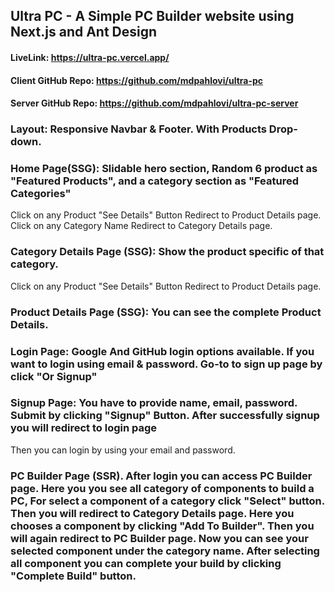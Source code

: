 ## Ultra PC - A Simple PC Builder website using Next.js and Ant Design

#### LiveLink: https://ultra-pc.vercel.app/

#### Client GitHub Repo: https://github.com/mdpahlovi/ultra-pc

#### Server GitHub Repo: https://github.com/mdpahlovi/ultra-pc-server

### Layout: Responsive Navbar & Footer. With Products Drop-down.

### Home Page(SSG): Slidable hero section, Random 6 product as "Featured Products", and a category section as "Featured Categories"

Click on any Product "See Details" Button Redirect to Product Details page.
Click on any Category Name Redirect to Category Details page.

### Category Details Page (SSG): Show the product specific of that category.

Click on any Product "See Details" Button Redirect to Product Details page.

### Product Details Page (SSG): You can see the complete Product Details.

### Login Page: Google And GitHub login options available. If you want to login using email & password. Go-to to sign up page by click "Or Signup"

### Signup Page: You have to provide name, email, password. Submit by clicking "Signup" Button. After successfully signup you will redirect to login page

Then you can login by using your email and password.

### PC Builder Page (SSR). After login you can access PC Builder page. Here you you see all category of components to build a PC, For select a component of a category click "Select" button. Then you will redirect to Category Details page. Here you chooses a component by clicking "Add To Builder". Then you will again redirect to PC Builder page. Now you can see your selected component under the category name. After selecting all component you can complete your build by clicking "Complete Build" button.
